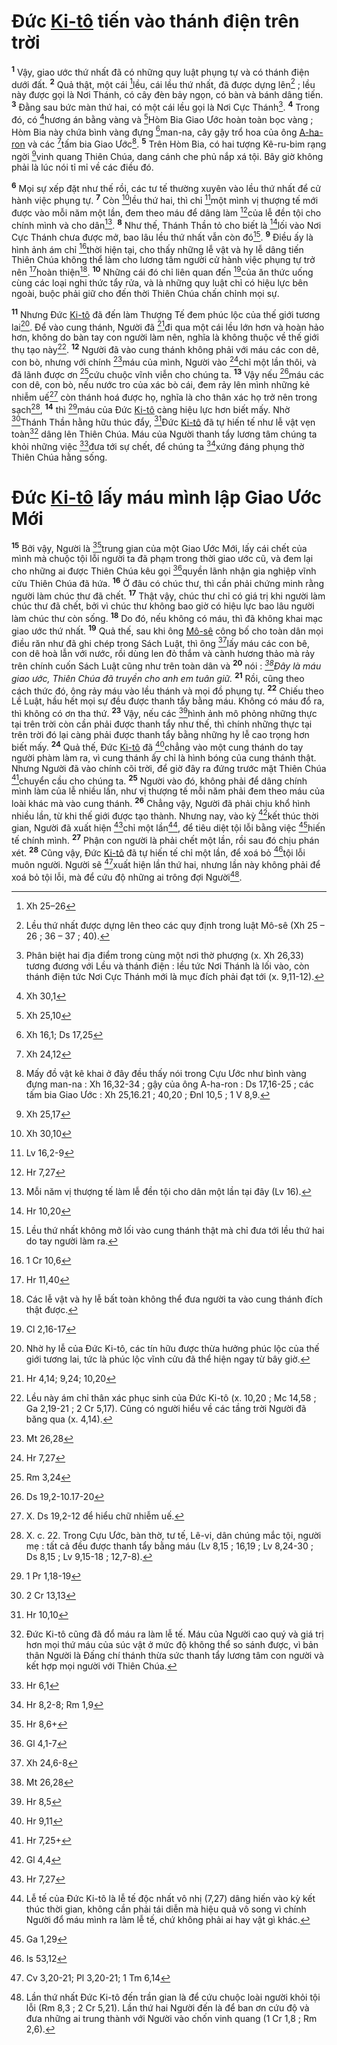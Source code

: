 # Đức [Ki-tô]() tiến vào thánh điện trên trời
<sup><b>1</b></sup> Vậy, giao ước thứ nhất đã có những quy luật phụng tự và có thánh điện dưới đất. <sup><b>2</b></sup> Quả thật, một cái [^1@-13f6d836-74db-43be-94a9-bc14fe7df0af]lều, cái lều thứ nhất, đã được dựng lên[^1-13f6d836-74db-43be-94a9-bc14fe7df0af] ; lều này được gọi là Nơi Thánh, có cây đèn bảy ngọn, có bàn và bánh dâng tiến. <sup><b>3</b></sup> Đằng sau bức màn thứ hai, có một cái lều gọi là Nơi Cực Thánh[^2-13f6d836-74db-43be-94a9-bc14fe7df0af]. <sup><b>4</b></sup> Trong đó, có [^2@-13f6d836-74db-43be-94a9-bc14fe7df0af]hương án bằng vàng và [^3@-13f6d836-74db-43be-94a9-bc14fe7df0af]Hòm Bia Giao Ước hoàn toàn bọc vàng ; Hòm Bia này chứa bình vàng đựng [^4@-13f6d836-74db-43be-94a9-bc14fe7df0af]man-na, cây gậy trổ hoa của ông [A-ha-ron]() và các [^5@-13f6d836-74db-43be-94a9-bc14fe7df0af]tấm bia Giao Ước[^3-13f6d836-74db-43be-94a9-bc14fe7df0af]. <sup><b>5</b></sup> Trên Hòm Bia, có hai tượng Kê-ru-bim rạng ngời [^6@-13f6d836-74db-43be-94a9-bc14fe7df0af]vinh quang Thiên Chúa, dang cánh che phủ nắp xá tội. Bây giờ không phải là lúc nói tỉ mỉ về các điều đó.

<sup><b>6</b></sup> Mọi sự xếp đặt như thế rồi, các tư tế thường xuyên vào lều thứ nhất để cử hành việc phụng tự. <sup><b>7</b></sup> Còn [^7@-13f6d836-74db-43be-94a9-bc14fe7df0af]lều thứ hai, thì chỉ [^8@-13f6d836-74db-43be-94a9-bc14fe7df0af]một mình vị thượng tế mới được vào mỗi năm một lần, đem theo máu để dâng làm [^9@-13f6d836-74db-43be-94a9-bc14fe7df0af]của lễ đền tội cho chính mình và cho dân[^4-13f6d836-74db-43be-94a9-bc14fe7df0af]. <sup><b>8</b></sup> Như thế, Thánh Thần tỏ cho biết là [^10@-13f6d836-74db-43be-94a9-bc14fe7df0af]lối vào Nơi Cực Thánh chưa được mở, bao lâu lều thứ nhất vẫn còn đó[^5-13f6d836-74db-43be-94a9-bc14fe7df0af]. <sup><b>9</b></sup> Điều ấy là hình ảnh ám chỉ [^11@-13f6d836-74db-43be-94a9-bc14fe7df0af]thời hiện tại, cho thấy những lễ vật và hy lễ dâng tiến Thiên Chúa không thể làm cho lương tâm người cử hành việc phụng tự trở nên [^12@-13f6d836-74db-43be-94a9-bc14fe7df0af]hoàn thiện[^6-13f6d836-74db-43be-94a9-bc14fe7df0af]. <sup><b>10</b></sup> Những cái đó chỉ liên quan đến [^13@-13f6d836-74db-43be-94a9-bc14fe7df0af]của ăn thức uống cùng các loại nghi thức tẩy rửa, và là những quy luật chỉ có hiệu lực bên ngoài, buộc phải giữ cho đến thời Thiên Chúa chấn chỉnh mọi sự.

<sup><b>11</b></sup> Nhưng Đức [Ki-tô]() đã đến làm Thượng Tế đem phúc lộc của thế giới tương lai[^7-13f6d836-74db-43be-94a9-bc14fe7df0af]. Để vào cung thánh, Người đã [^14@-13f6d836-74db-43be-94a9-bc14fe7df0af]đi qua một cái lều lớn hơn và hoàn hảo hơn, không do bàn tay con người làm nên, nghĩa là không thuộc về thế giới thụ tạo này[^8-13f6d836-74db-43be-94a9-bc14fe7df0af]. <sup><b>12</b></sup> Người đã vào cung thánh không phải với máu các con dê, con bò, nhưng với chính [^15@-13f6d836-74db-43be-94a9-bc14fe7df0af]máu của mình, Người vào [^16@-13f6d836-74db-43be-94a9-bc14fe7df0af]chỉ một lần thôi, và đã lãnh được ơn [^17@-13f6d836-74db-43be-94a9-bc14fe7df0af]cứu chuộc vĩnh viễn cho chúng ta. <sup><b>13</b></sup> Vậy nếu [^18@-13f6d836-74db-43be-94a9-bc14fe7df0af]máu các con dê, con bò, nếu nước tro của xác bò cái, đem rảy lên mình những kẻ nhiễm uế[^9-13f6d836-74db-43be-94a9-bc14fe7df0af] còn thánh hoá được họ, nghĩa là cho thân xác họ trở nên trong sạch[^10-13f6d836-74db-43be-94a9-bc14fe7df0af], <sup><b>14</b></sup> thì [^19@-13f6d836-74db-43be-94a9-bc14fe7df0af]máu của Đức [Ki-tô]() càng hiệu lực hơn biết mấy. Nhờ [^20@-13f6d836-74db-43be-94a9-bc14fe7df0af]Thánh Thần hằng hữu thúc đẩy, [^21@-13f6d836-74db-43be-94a9-bc14fe7df0af]Đức [Ki-tô]() đã tự hiến tế như lễ vật vẹn toàn[^11-13f6d836-74db-43be-94a9-bc14fe7df0af] dâng lên Thiên Chúa. Máu của Người thanh tẩy lương tâm chúng ta khỏi những việc [^22@-13f6d836-74db-43be-94a9-bc14fe7df0af]đưa tới sự chết, để chúng ta [^23@-13f6d836-74db-43be-94a9-bc14fe7df0af]xứng đáng phụng thờ Thiên Chúa hằng sống.


# Đức [Ki-tô]() lấy máu mình lập Giao Ước Mới
<sup><b>15</b></sup> Bởi vậy, Người là [^24@-13f6d836-74db-43be-94a9-bc14fe7df0af]trung gian của một Giao Ước Mới, lấy cái chết của mình mà chuộc tội lỗi người ta đã phạm trong thời giao ước cũ, và đem lại cho những ai được Thiên Chúa kêu gọi [^25@-13f6d836-74db-43be-94a9-bc14fe7df0af]quyền lãnh nhận gia nghiệp vĩnh cửu Thiên Chúa đã hứa. <sup><b>16</b></sup> Ở đâu có chúc thư, thì cần phải chứng minh rằng người làm chúc thư đã chết. <sup><b>17</b></sup> Thật vậy, chúc thư chỉ có giá trị khi người làm chúc thư đã chết, bởi vì chúc thư không bao giờ có hiệu lực bao lâu người làm chúc thư còn sống. <sup><b>18</b></sup> Do đó, nếu không có máu, thì đã không khai mạc giao ước thứ nhất. <sup><b>19</b></sup> Quả thế, sau khi ông [Mô-sê]() công bố cho toàn dân mọi điều răn như đã ghi chép trong Sách Luật, thì ông [^26@-13f6d836-74db-43be-94a9-bc14fe7df0af]lấy máu các con bê, con dê hoà lẫn với nước, rồi dùng len đỏ thắm và cành hương thảo mà rảy trên chính cuốn Sách Luật cũng như trên toàn dân và <sup><b>20</b></sup> nói : *[^27@-13f6d836-74db-43be-94a9-bc14fe7df0af]Đây là máu giao ước, Thiên Chúa đã truyền cho anh em tuân giữ.* <sup><b>21</b></sup> Rồi, cũng theo cách thức đó, ông rảy máu vào lều thánh và mọi đồ phụng tự. <sup><b>22</b></sup> Chiếu theo Lề Luật, hầu hết mọi sự đều được thanh tẩy bằng máu. Không có máu đổ ra, thì không có ơn tha thứ. <sup><b>23</b></sup> Vậy, nếu các [^28@-13f6d836-74db-43be-94a9-bc14fe7df0af]hình ảnh mô phỏng những thực tại trên trời còn cần phải được thanh tẩy như thế, thì chính những thực tại trên trời đó lại càng phải được thanh tẩy bằng những hy lễ cao trọng hơn biết mấy. <sup><b>24</b></sup> Quả thế, Đức [Ki-tô]() đã [^29@-13f6d836-74db-43be-94a9-bc14fe7df0af]chẳng vào một cung thánh do tay người phàm làm ra, vì cung thánh ấy chỉ là hình bóng của cung thánh thật. Nhưng Người đã vào chính cõi trời, để giờ đây ra đứng trước mặt Thiên Chúa [^30@-13f6d836-74db-43be-94a9-bc14fe7df0af]chuyển cầu cho chúng ta. <sup><b>25</b></sup> Người vào đó, không phải để dâng chính mình làm của lễ nhiều lần, như vị thượng tế mỗi năm phải đem theo máu của loài khác mà vào cung thánh. <sup><b>26</b></sup> Chẳng vậy, Người đã phải chịu khổ hình nhiều lần, từ khi thế giới được tạo thành. Nhưng nay, vào kỳ [^31@-13f6d836-74db-43be-94a9-bc14fe7df0af]kết thúc thời gian, Người đã xuất hiện [^32@-13f6d836-74db-43be-94a9-bc14fe7df0af]chỉ một lần[^12-13f6d836-74db-43be-94a9-bc14fe7df0af], để tiêu diệt tội lỗi bằng việc [^33@-13f6d836-74db-43be-94a9-bc14fe7df0af]hiến tế chính mình. <sup><b>27</b></sup> Phận con người là phải chết một lần, rồi sau đó chịu phán xét. <sup><b>28</b></sup> Cũng vậy, Đức [Ki-tô]() đã tự hiến tế chỉ một lần, để xoá bỏ [^34@-13f6d836-74db-43be-94a9-bc14fe7df0af]tội lỗi muôn người. Người sẽ [^35@-13f6d836-74db-43be-94a9-bc14fe7df0af]xuất hiện lần thứ hai, nhưng lần này không phải để xoá bỏ tội lỗi, mà để cứu độ những ai trông đợi Người[^13-13f6d836-74db-43be-94a9-bc14fe7df0af].

[^1-13f6d836-74db-43be-94a9-bc14fe7df0af]: Lều thứ nhất được dựng lên theo các quy định trong luật Mô-sê (Xh 25 – 26 ; 36 – 37 ; 40).
[^2-13f6d836-74db-43be-94a9-bc14fe7df0af]: Phân biệt hai địa điểm trong cùng một nơi thờ phượng (x. Xh 26,33) tương đương với Lều và thánh điện : lều tức Nơi Thánh là lối vào, còn thánh điện tức Nơi Cực Thánh mới là mục đích phải đạt tới (x. 9,11-12).
[^3-13f6d836-74db-43be-94a9-bc14fe7df0af]: Mấy đồ vật kê khai ở đây đều thấy nói trong Cựu Ước như bình vàng đựng man-na : Xh 16,32-34 ; gậy của ông A-ha-ron : Ds 17,16-25 ; các tấm bia Giao Ước : Xh 25,16.21 ; 40,20 ; Đnl 10,5 ; 1 V 8,9.
[^4-13f6d836-74db-43be-94a9-bc14fe7df0af]: Mỗi năm vị thượng tế làm lễ đền tội cho dân một lần tại đây (Lv 16).
[^5-13f6d836-74db-43be-94a9-bc14fe7df0af]: Lều thứ nhất không mở lối vào cung thánh thật mà chỉ đưa tới lều thứ hai do tay người làm ra.
[^6-13f6d836-74db-43be-94a9-bc14fe7df0af]: Các lễ vật và hy lễ bất toàn không thể đưa người ta vào cung thánh đích thật được.
[^7-13f6d836-74db-43be-94a9-bc14fe7df0af]: Nhờ hy lễ của Đức Ki-tô, các tín hữu được thừa hưởng phúc lộc của thế giới tương lai, tức là phúc lộc vĩnh cửu đã thể hiện ngay từ bây giờ.
[^8-13f6d836-74db-43be-94a9-bc14fe7df0af]: Lều này ám chỉ thân xác phục sinh của Đức Ki-tô (x. 10,20 ; Mc 14,58 ; Ga 2,19-21 ; 2 Cr 5,17). Cũng có người hiểu về các tầng trời Người đã băng qua (x. 4,14).
[^9-13f6d836-74db-43be-94a9-bc14fe7df0af]: X. Ds 19,2-12 để hiểu chữ nhiễm uế.
[^10-13f6d836-74db-43be-94a9-bc14fe7df0af]: X. c. 22. Trong Cựu Ước, bàn thờ, tư tế, Lê-vi, dân chúng mắc tội, người mẹ : tất cả đều được thanh tẩy bằng máu (Lv 8,15 ; 16,19 ; Lv 8,24-30 ; Ds 8,15 ; Lv 9,15-18 ; 12,7-8).
[^11-13f6d836-74db-43be-94a9-bc14fe7df0af]: Đức Ki-tô cũng đã đổ máu ra làm lễ tế. Máu của Người cao quý và giá trị hơn mọi thứ máu của súc vật ở mức độ không thể so sánh được, vì bản thân Người là Đấng chí thánh thừa sức thanh tẩy lương tâm con người và kết hợp mọi người với Thiên Chúa.
[^12-13f6d836-74db-43be-94a9-bc14fe7df0af]: Lễ tế của Đức Ki-tô là lễ tế độc nhất vô nhị (7,27) dâng hiến vào kỳ kết thúc thời gian, không cần phải tái diễn mà hiệu quả vô song vì chính Người đổ máu mình ra làm lễ tế, chứ không phải ai hay vật gì khác.
[^13-13f6d836-74db-43be-94a9-bc14fe7df0af]: Lần thứ nhất Đức Ki-tô đến trần gian là để cứu chuộc loài người khỏi tội lỗi (Rm 8,3 ; 2 Cr 5,21). Lần thứ hai Người đến là để ban ơn cứu độ và đưa những ai trung thành với Người vào chốn vinh quang (1 Cr 1,8 ; Rm 2,6).
[^1@-13f6d836-74db-43be-94a9-bc14fe7df0af]: Xh 25–26
[^2@-13f6d836-74db-43be-94a9-bc14fe7df0af]: Xh 30,1
[^3@-13f6d836-74db-43be-94a9-bc14fe7df0af]: Xh 25,10
[^4@-13f6d836-74db-43be-94a9-bc14fe7df0af]: Xh 16,1; Ds 17,25
[^5@-13f6d836-74db-43be-94a9-bc14fe7df0af]: Xh 24,12
[^6@-13f6d836-74db-43be-94a9-bc14fe7df0af]: Xh 25,17
[^7@-13f6d836-74db-43be-94a9-bc14fe7df0af]: Xh 30,10
[^8@-13f6d836-74db-43be-94a9-bc14fe7df0af]: Lv 16,2-9
[^9@-13f6d836-74db-43be-94a9-bc14fe7df0af]: Hr 7,27
[^10@-13f6d836-74db-43be-94a9-bc14fe7df0af]: Hr 10,20
[^11@-13f6d836-74db-43be-94a9-bc14fe7df0af]: 1 Cr 10,6
[^12@-13f6d836-74db-43be-94a9-bc14fe7df0af]: Hr 11,40
[^13@-13f6d836-74db-43be-94a9-bc14fe7df0af]: Cl 2,16-17
[^14@-13f6d836-74db-43be-94a9-bc14fe7df0af]: Hr 4,14; 9,24; 10,20
[^15@-13f6d836-74db-43be-94a9-bc14fe7df0af]: Mt 26,28
[^16@-13f6d836-74db-43be-94a9-bc14fe7df0af]: Hr 7,27
[^17@-13f6d836-74db-43be-94a9-bc14fe7df0af]: Rm 3,24
[^18@-13f6d836-74db-43be-94a9-bc14fe7df0af]: Ds 19,2-10.17-20
[^19@-13f6d836-74db-43be-94a9-bc14fe7df0af]: 1 Pr 1,18-19
[^20@-13f6d836-74db-43be-94a9-bc14fe7df0af]: 2 Cr 13,13
[^21@-13f6d836-74db-43be-94a9-bc14fe7df0af]: Hr 10,10
[^22@-13f6d836-74db-43be-94a9-bc14fe7df0af]: Hr 6,1
[^23@-13f6d836-74db-43be-94a9-bc14fe7df0af]: Hr 8,2-8; Rm 1,9
[^24@-13f6d836-74db-43be-94a9-bc14fe7df0af]: Hr 8,6+
[^25@-13f6d836-74db-43be-94a9-bc14fe7df0af]: Gl 4,1-7
[^26@-13f6d836-74db-43be-94a9-bc14fe7df0af]: Xh 24,6-8
[^27@-13f6d836-74db-43be-94a9-bc14fe7df0af]: Mt 26,28
[^28@-13f6d836-74db-43be-94a9-bc14fe7df0af]: Hr 8,5
[^29@-13f6d836-74db-43be-94a9-bc14fe7df0af]: Hr 9,11
[^30@-13f6d836-74db-43be-94a9-bc14fe7df0af]: Hr 7,25+
[^31@-13f6d836-74db-43be-94a9-bc14fe7df0af]: Gl 4,4
[^32@-13f6d836-74db-43be-94a9-bc14fe7df0af]: Hr 7,27
[^33@-13f6d836-74db-43be-94a9-bc14fe7df0af]: Ga 1,29
[^34@-13f6d836-74db-43be-94a9-bc14fe7df0af]: Is 53,12
[^35@-13f6d836-74db-43be-94a9-bc14fe7df0af]: Cv 3,20-21; Pl 3,20-21; 1 Tm 6,14